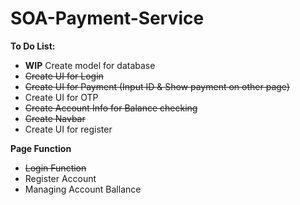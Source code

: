 # SOA-Payment-Service
**To Do List:**
- **WIP** Create model for database
- ~~Create UI for Login~~
- ~~Create UI for Payment (Input ID & Show payment on other page)~~
- Create UI for OTP
- ~~Create Account Info for Balance checking~~
- ~~Create Navbar~~
- Create UI for register

**Page Function**
- ~~Login Function~~
- Register Account
- Managing Account Ballance

